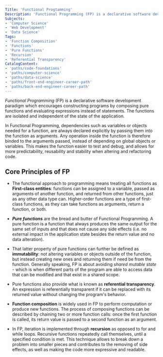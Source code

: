 ```yaml
---
Title: 'Functional Progtamming'
Description: 'Functional Programming (FP) is a declarative software development paradigm which encourages constructing programs by composing pure functions and evaluating expressions instead of statements. The functions are isolated and independent of the state of the application. In Functional Programming, dependencies such as variables or objects needed for a function, are always declared explicitly by passing them into the function as arguments. Any operation inside the function is therefore binded to the arguments passed, instead of depending on global objects or variables. This makes the function easier to test and debug, and allows for more predictability, reusability and stability when altering and refactoring code.'
Subjects:
- 'Computer Science'
- 'Web Development'
- 'Data Science'
Tags:
- 'Function Composition'
- 'Functions'
- 'Pure Functions'
- 'Recursion'
- 'Referential Transparency'
CatalogContent:
- 'paths/code-foundations'
- 'paths/computer-science'
- 'paths/data-science'
- 'paths/front-end-engineer-career-path'
- 'paths/back-end-engineer-career-path'
---
```


_Functional Programming_ (FP) is a declarative software development paradigm which encourages constructing programs by composing pure functions and evaluating expressions instead of statements. The functions are isolated and independent of the state of the application. 

In Functional Programming, dependencies such as variables or objects needed for a function, are always declared explicitly by passing them into the function as arguments. Any operation inside the function is therefore binded to the arguments passed, instead of depending on global objects or variables. This makes the function easier to test and debug, and allows for more predictability, reusability and stability when altering and refactoring code.

## Core Principles of FP

- The functional approach to programming means treating all functions as **First-class entities**: functions can be assigned to a variable, passed as arguments of another function, and returned from other functions, just as any other data type can. Higher-order functions are a type of first-class functions, as they can take functions as arguments, return a function, or both.

- ***Pure functions*** are the bread and butter of Functional Programming. A pure function is a function that always produces the same output for the same set of inputs and that does not cause any side effects (i.e. no external impact in the application state besides the return value and no data alteration).

- That latter property of pure functions can further be defined as **immutability**: not altering variables or objects outside of the function, but instead creating new ones and returning them if need be from the function. Generally speaking, FP is about avoiding _shared mutable state_ - which is when different parts of the program are able to access data that can be modified and that exist in a shared scope.

- Pure functions also provide what is known as **referential transparency**. An expression is referentially transparent if it can be replaced with its returned value without changing the program's behavior. 

- **Function composition** is widely used in FP to perform computation or produce new functions. The process of composing functions can be described by chaining two or more function calls: once the first function is called, its return value is passed to a second function as an argument.

- In FP, iteration is implemented through **recursion** as opposed to for and while loops. Recursive functions repeatedly call themselves, until a specified condition is met. This technique allows to break down a problem into smaller pieces and contributes to the removing of side effects, as well as making the code more expressive and readable.
